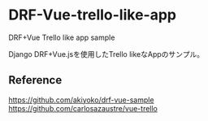 # DRF-Vue-trello-like-app
DRF+Vue Trello like app sample

Django DRF+Vue.jsを使用したTrello likeなAppのサンプル。



## Reference
https://github.com/akiyoko/drf-vue-sample
https://github.com/carlosazaustre/vue-trello
